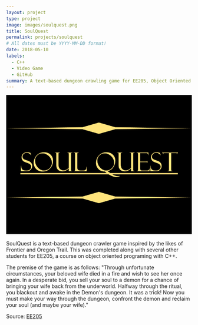 ```yaml
---
layout: project
type: project
image: images/soulquest.png
title: SoulQuest
permalink: projects/soulquest
# All dates must be YYYY-MM-DD format!
date: 2018-05-10
labels:
  - C++
  - Video Game
  - GitHub
summary: A text-based dungeon crawling game for EE205, Object Oriented Programing in C++.
---
```


<img class="ui medium rounded image" src="../images/soulquest.png">

SoulQuest is a text-based dungeon crawler game inspired by the likes of Frontier and Oregon Trail. This was completed along with several other students for EE205, a course on object oriented programing with C++.

The premise of the game is as follows: "Through unfortunate circumstances, your beloved wife died in a fire and wish to see her once again. In a desperate bid, you sell your soul to a demon for a chance of bringing your wife back from the underworld. Halfway through the ritual, you blackout and awake in the Demon's dungeon. It was a trick! Now you must make your way through the dungeon, confront the demon and reclaim your soul (and maybe your wife)."
 
Source: <a href="https://github.com/chriswon98/EE205/tree/master/Final/project"><i class="large github icon"></i>EE205</a>
